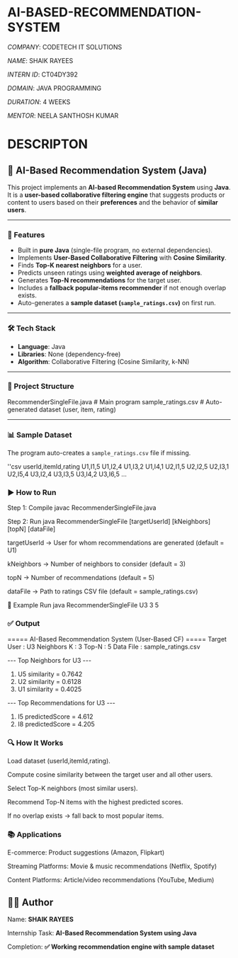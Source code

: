 # AI-BASED-RECOMMENDATION-SYSTEM



*COMPANY*: CODETECH IT SOLUTIONS

*NAME*: SHAIK RAYEES

*INTERN ID*: CT04DY392

*DOMAIN*: JAVA PROGRAMMING

*DURATION*: 4 WEEKS

*MENTOR*: NEELA SANTHOSH KUMAR



# DESCRIPTON

## 🎯 AI-Based Recommendation System (Java)

This project implements an **AI-based Recommendation System** using **Java**.  
It is a **user-based collaborative filtering engine** that suggests products or content to users based on their **preferences** and the behavior of **similar users**.

---

### 🚀 Features
- Built in **pure Java** (single-file program, no external dependencies).  
- Implements **User-Based Collaborative Filtering** with **Cosine Similarity**.  
- Finds **Top-K nearest neighbors** for a user.  
- Predicts unseen ratings using **weighted average of neighbors**.  
- Generates **Top-N recommendations** for the target user.  
- Includes a **fallback popular-items recommender** if not enough overlap exists.  
- Auto-generates a **sample dataset (`sample_ratings.csv`)** on first run.

---

### 🛠️ Tech Stack
- **Language**: Java  
- **Libraries**: None (dependency-free)  
- **Algorithm**: Collaborative Filtering (Cosine Similarity, k-NN)  

---

### 📂 Project Structure

RecommenderSingleFile.java # Main program
sample_ratings.csv # Auto-generated dataset (user, item, rating)


---

### 📊 Sample Dataset
The program auto-creates a `sample_ratings.csv` file if missing.

''csv
userId,itemId,rating
U1,I1,5
U1,I2,4
U1,I3,2
U1,I4,1
U2,I1,5
U2,I2,5
U2,I3,1
U2,I5,4
U3,I2,4
U3,I3,5
U3,I4,2
U3,I6,5
...




### ▶️ How to Run
Step 1: Compile
javac RecommenderSingleFile.java

Step 2: Run
java RecommenderSingleFile [targetUserId] [kNeighbors] [topN] [dataFile]


targetUserId → User for whom recommendations are generated (default = U1)

kNeighbors → Number of neighbors to consider (default = 3)

topN → Number of recommendations (default = 5)

dataFile → Path to ratings CSV file (default = sample_ratings.csv)

📌 Example Run
java RecommenderSingleFile U3 3 5

### ✅ Output
===== AI-Based Recommendation System (User-Based CF) =====
Target User : U3
Neighbors K : 3
Top-N       : 5
Data File   : sample_ratings.csv

--- Top Neighbors for U3 ---
1) U5      similarity = 0.7642
2) U2      similarity = 0.6128
3) U1      similarity = 0.4025

--- Top Recommendations for U3 ---
1) I5      predictedScore = 4.612
2) I8      predictedScore = 4.205







### 🔍 How It Works

Load dataset (userId,itemId,rating).

Compute cosine similarity between the target user and all other users.

Select Top-K neighbors (most similar users).


Recommend Top-N items with the highest predicted scores.

If no overlap exists → fall back to most popular items.

### 📚 Applications

E-commerce: Product suggestions (Amazon, Flipkart)

Streaming Platforms: Movie & music recommendations (Netflix, Spotify)

Content Platforms: Article/video recommendations (YouTube, Medium)

## 🧑‍💻 Author

Name: **SHAIK RAYEES**

Internship Task: **AI-Based Recommendation System using Java**

Completion: **✅ Working recommendation engine with sample dataset**












